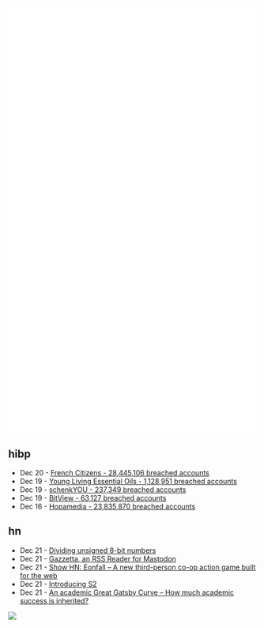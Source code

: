 ![Metrics](https://raw.githubusercontent.com/phixion/phixion/master/metrics.svg)

## hibp

<!--
for https://github.com/phixion/phixion/blob/main/.github/workflows/feeds.yml
-->
<!--START_SECTION:haveibeenpwnd-->
- Dec 20 - [French Citizens - 28,445,106 breached accounts](https://haveibeenpwned.com/PwnedWebsites#FrenchCitizens)
- Dec 19 - [Young Living Essential Oils - 1,128,951 breached accounts](https://haveibeenpwned.com/PwnedWebsites#YoungLivingEssentialOils)
- Dec 19 - [schenkYOU - 237,349 breached accounts](https://haveibeenpwned.com/PwnedWebsites#schenkYOU)
- Dec 19 - [BitView - 63,127 breached accounts](https://haveibeenpwned.com/PwnedWebsites#BitView)
- Dec 16 - [Hopamedia - 23,835,870 breached accounts](https://haveibeenpwned.com/PwnedWebsites#Hopamedia)
<!--END_SECTION:haveibeenpwnd-->

## hn

<!--
for https://github.com/phixion/phixion/blob/main/.github/workflows/feeds.yml
-->
<!--START_SECTION:hn-->
- Dec 21 - [Dividing unsigned 8-bit numbers](http://0x80.pl/notesen/2024-12-21-uint8-division.html)
- Dec 21 - [Gazzetta, an RSS Reader for Mastodon](https://primatology.xyz/blog/introducing-gazzetta)
- Dec 21 - [Show HN: Eonfall – A new third-person co-op action game built for the web](https://eonfall.com)
- Dec 21 - [Introducing S2](https://s2.dev/blog/intro)
- Dec 21 - [An academic Great Gatsby Curve – How much academic success is inherited?](https://blogs.lse.ac.uk/impactofsocialsciences/2024/10/21/an-academic-great-gatsby-curve-how-much-academic-success-inherited/)
<!--END_SECTION:hn-->

<!--
for https://yhype.me
-->
![](https://hit.yhype.me/github/profile?user_id=13013670)
